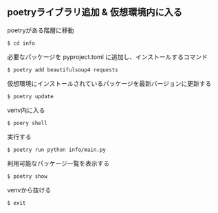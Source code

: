 ## poetryライブラリ追加 & 仮想環境内に入る
poetryがある階層に移動
```
$ cd info
```

必要なパッケージを pyproject.toml に追加し、インストールするコマンド
```
$ poetry add beautifulsoup4 requests
```
仮想環境にインストールされているパッケージを最新バージョンに更新する
```
$ poetry update
```

venv内に入る
```
$ poery shell
```
実行する
```
$ poetry run python info/main.py
```

利用可能なパッケージ一覧を表示する
```
$ poetry show
```

venvから抜ける
```
$ exit
```